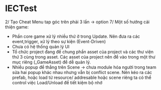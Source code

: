 # IECTest
2/ Tạo Cheat Menu tap góc trên phải 3 lần -> option
7/ Một số hướng cải thiện game:
- Phần core game xử lý nhiều thứ ở trong Update. Nên đưa ra các event,trigger, xử lý theo sự kiện (Event-Driven)
- Chưa có hệ thống quản lý UI
- Tổ chức project đang để chung phần asset của project và các thư viện thứ 3 cùng trong asset. Các asset của project nên để vào trong một thư mục riêng (_GameAsset) để dễ quản lý.
- Nhiều popup để thẳng trên Scene -> chưa module hóa người trong team sửa hai popup khác nhau nhưng vẫn bị conflict scene. Nên kéo ra các prefab, hoặc load từ resource/ addresable hoặc scene riêng ta có thể control việc Load/Unload để tiết kiệm bộ nhớ

